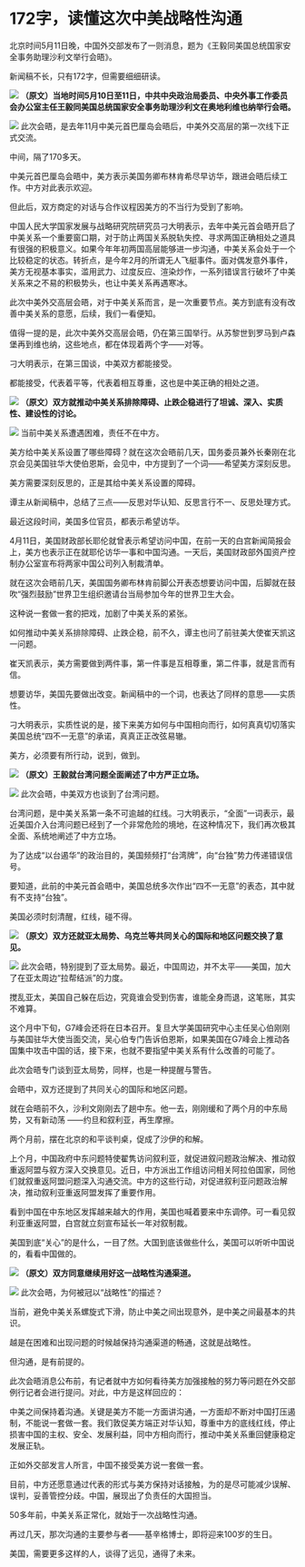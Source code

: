# 172字，读懂这次中美战略性沟通

北京时间5月11日晚，中国外交部发布了一则消息，题为《王毅同美国总统国家安全事务助理沙利文举行会晤》。

新闻稿不长，只有172字，但需要细细研读。

![](https://inews.gtimg.com/om_bt/GEHIqtz-XA5zDFQk5zMHPFhDGxE2su4DvG6nXXVfk3hgcAA/0)
**（原文）当地时间5月10日至11日，中共中央政治局委员、中央外事工作委员会办公室主任王毅同美国总统国家安全事务助理沙利文在奥地利维也纳举行会晤。**

![](https://inews.gtimg.com/om_bt/GLC1TS1Pk7mo6XQeEF9-S7iRw3IFWB1ani5nkn6fBs6d0AA/0)
此次会晤，是去年11月中美元首巴厘岛会晤后，中美外交高层的第一次线下正式交流。

中间，隔了170多天。

中美元首巴厘岛会晤中，美方表示美国务卿布林肯希尽早访华，跟进会晤后续工作。中方对此表示欢迎。

但此后，双方商定的对话与合作议程因美方的不当行为受到了影响。

中国人民大学国家发展与战略研究院研究员刁大明表示，去年中美元首会晤开启了中美关系一个重要窗口期，对于防止两国关系脱轨失控、寻求两国正确相处之道具有很强的积极意义。如果今年年初两国高层能够进一步沟通，中美关系会处于一个比较稳定的状态。转折点，是今年2月的所谓无人飞艇事件。面对偶发意外事件，美方无视基本事实，滥用武力、过度反应、渲染炒作，一系列错误言行破坏了中美关系来之不易的积极势头，也让中美关系再遇寒冰。

此次中美外交高层会晤，对于中美关系而言，是一次重要节点。美方到底有没有改善中美关系的意愿，后续，我们一看便知。

值得一提的是，此次中美外交高层会晤，仍在第三国举行。从苏黎世到罗马到卢森堡再到维也纳，这些地点，都在体现着两个字——对等。

刁大明表示，在第三国谈，中美双方都能接受。

都能接受，代表着平等，代表着相互尊重，这也是中美正确的相处之道。

![](https://inews.gtimg.com/om_bt/OOT6mIm4l4SR0OYYg4HbYkWjVp6hDj8kCf1kZc-hIqbGUAA/1000)
**（原文）双方就推动中美关系排除障碍、止跌企稳进行了坦诚、深入、实质性、建设性的讨论。**

![](https://inews.gtimg.com/om_bt/O5m_FKxXBXvJ44HsCeMkSR2aBe08NQwmfnS0PjAEMEpYIAA/1000)
当前中美关系遭遇困难，责任不在中方。

美方给中美关系设置了哪些障碍？就在这次会晤前几天，国务委员兼外长秦刚在北京会见美国驻华大使伯恩斯，会见中，中方提到了一个词——希望美方深刻反思。

美方需要深刻反思的，正是其给中美关系设置的障碍。

谭主从新闻稿中，总结了三点——反思对华认知、反思言行不一、反思处理方式。

最近这段时间，美国多位官员，都表示希望访华。

4月11日，美国财政部长耶伦就曾表示希望访问中国，在前一天的白宫新闻简报会上，美方也表示正在就耶伦访华一事和中国沟通。一天后，美国财政部外国资产控制办公室宣布将两家中国公司列入制裁清单。

就在这次会晤前几天，美国国务卿布林肯前脚公开表态想要访问中国，后脚就在鼓吹“强烈鼓励”世界卫生组织邀请台当局参加今年的世界卫生大会。

这种说一套做一套的把戏，加剧了中美关系的紧张。

如何推动中美关系排除障碍、止跌企稳，前不久，谭主也问了前驻美大使崔天凯这一问题。

崔天凯表示，美方需要做到两件事，第一件事是互相尊重，第二件事，就是言而有信。

想要访华，美国先要做出改变。新闻稿中的一个词，也表达了同样的意思——实质性。

刁大明表示，实质性说的是，接下来美方如何与中国相向而行，如何真真切切落实美国总统“四不一无意”的承诺，真真正正改弦易辙。

美方，必须要有所行动，说到，做到。

![](https://inews.gtimg.com/om_bt/OOT6mIm4l4SR0OYYg4HbYkWjVp6hDj8kCf1kZc-hIqbGUAA/1000)
**（原文）王毅就台湾问题全面阐述了中方严正立场。**

![](https://inews.gtimg.com/om_bt/O5m_FKxXBXvJ44HsCeMkSR2aBe08NQwmfnS0PjAEMEpYIAA/1000)
此次会晤，中美双方也谈到了台湾问题。

台湾问题，是中美关系第一条不可逾越的红线。刁大明表示，“全面”一词表示，最近美国介入台湾问题已经到了一个非常危险的境地，在这种情况下，我们再次极其全面、系统地阐述了中方立场。

为了达成“以台遏华”的政治目的，美国频频打“台湾牌”，向“台独”势力传递错误信号。

要知道，此前的中美元首会晤中，美国总统多次作出“四不一无意”的表态，其中就有不支持“台独”。

美国必须时刻清醒，红线，碰不得。

![](https://inews.gtimg.com/om_bt/OOT6mIm4l4SR0OYYg4HbYkWjVp6hDj8kCf1kZc-hIqbGUAA/1000)
**（原文）双方还就亚太局势、乌克兰等共同关心的国际和地区问题交换了意见。**

![](https://inews.gtimg.com/om_bt/O5m_FKxXBXvJ44HsCeMkSR2aBe08NQwmfnS0PjAEMEpYIAA/1000)
此次会晤，特别提到了亚太局势。最近，中国周边，并不太平——美国，加大了在亚太周边“拉帮结派”的力度。

搅乱亚太，美国自己躲在后边，究竟谁会受到伤害，谁能全身而退，这笔账，其实不难算。

这个月中下旬，G7峰会还将在日本召开。复旦大学美国研究中心主任吴心伯刚刚与美国驻华大使当面交流，吴心伯专门告诉伯恩斯，如果美国在G7峰会上推动各国集中攻击中国的话，接下来，也就不要指望中美关系有什么改善的可能了。

此次会晤专门谈到亚太局势，同样，也是一种提醒与警告。

会晤中，双方还提到了共同关心的国际和地区问题。

就在会晤前不久，沙利文刚刚去了趟中东。他一去，刚刚缓和了两个月的中东局势，又有新动荡 ——约旦和叙利亚，再生摩擦。

两个月前，摆在北京的和平谈判桌，促成了沙伊的和解。

上个月，中国政府中东问题特使翟隽访问叙利亚，就促进叙问题政治解决、推动叙重返阿盟与叙方深入交换意见。近日，中方派出工作组访问相关阿拉伯国家，同他们就叙重返阿盟问题深入沟通交流。中方的这些行动，对促进叙利亚问题政治解决，推动叙利亚重返阿盟发挥了重要作用。

看到中国在中东地区发挥越来越大的作用，美国也喊着要来中东调停。可一看见叙利亚重返阿盟，白宫就立刻宣布延长一年对叙制裁。

美国到底“关心”的是什么，一目了然。大国到底该做些什么，美国可以听听中国说的，看看中国做的。

![](https://inews.gtimg.com/om_bt/OOT6mIm4l4SR0OYYg4HbYkWjVp6hDj8kCf1kZc-hIqbGUAA/1000)
**（原文）双方同意继续用好这一战略性沟通渠道。**

![](https://inews.gtimg.com/om_bt/O5m_FKxXBXvJ44HsCeMkSR2aBe08NQwmfnS0PjAEMEpYIAA/1000)
此次会晤，为何被冠以“战略性”的描述？

当前，避免中美关系螺旋式下滑，防止中美之间出现意外，是中美之间最基本的共识。

越是在困难和出现问题的时候越保持沟通渠道的畅通，这就是战略性。

但沟通，是有前提的。

此次会晤消息公布前，有记者就中方如何看待美方加强接触的努力等问题在外交部例行记者会进行提问。对此，中方是这样回应的：

中美之间保持着沟通。关键是美方不能一方面讲沟通，一方面却不断对中国打压遏制，不能说一套做一套。我们敦促美方端正对华认知，尊重中方的底线红线，停止损害中国的主权、安全、发展利益，同中方相向而行，推动中美关系重回健康稳定发展正轨。

正如外交部发言人所言，中国不接受美方说一套做一套。

目前，中方还愿意通过代表的形式与美方保持对话接触，为的是尽可能减少误解、误判，妥善管控分歧。中国，展现出了负责任的大国担当。

50多年前，中美关系正常化，就始于一次战略性沟通。

再过几天，那次沟通的主要参与者——基辛格博士，即将迎来100岁的生日。

美国，需要更多这样的人，谈得了远见，通得了未来。

